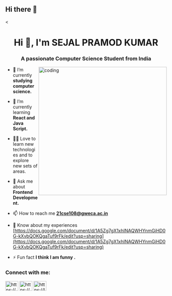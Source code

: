 ## Hi there 👋

<<h1 align="center">Hi 👋, I'm SEJAL PRAMOD KUMAR</h1>
<h3 align="center">A passionate Computer Science Student from India</h3>
<img align="right" alt ="coding" width="400" src="https://startcoding.co.in/wp-content/uploads/2021/12/coding-for-kids.gif">


- 🔭 I’m currently  **studying computer science.**

- 🌱 I’m currently learning **React and Java Script.**

- 👨‍💻 Love to learn new technologies and to explore new sets of areas.

- 💬 Ask me about **Frontend Development.**

- 📫 How to reach me **21cse108@gweca.ac.in**

- 📄 Know about my experiences [https://docs.google.com/document/d/1A5Zg7gX1xhINAQWHYnmGiHD0G-kXvbQOKQgaTuf9rFk/edit?usp=sharing](https://docs.google.com/document/d/1A5Zg7gX1xhINAQWHYnmGiHD0G-kXvbQOKQgaTuf9rFk/edit?usp=sharing)

- ⚡ Fun fact **I think I am funny .**

<h3 align="left">Connect with me:</h3>
<p align="left">
<a href="https://www.linkedin.com/in/sejal-pramod-kumar-991b8923a" target="blank"><img align="center" src="https://raw.githubusercontent.com/rahuldkjain/github-profile-readme-generator/master/src/images/icons/Social/linked-in-alt.svg" alt="https://www.linkedin.com/in/sejal-pramod-kumar-991b8923a" height="30" width="40" /></a>
<a href="https://www.hackerrank.com/profile/sejal_30042004" target="blank"><img align="center" src="https://raw.githubusercontent.com/rahuldkjain/github-profile-readme-generator/master/src/images/icons/Social/hackerrank.svg" alt="https://www.hackerrank.com/profile/sejal_30042004" height="30" width="40" /></a>
<a href="https://leetcode.com/u/SejalPK/" target="blank"><img align="center" src="https://raw.githubusercontent.com/rahuldkjain/github-profile-readme-generator/master/src/images/icons/Social/leet-code.svg" alt="https://leetcode.com/u/SejalPK/" height="30" width="40" /></a>
<!-- <a href="https://auth.geeksforgeeks.org/user/https://www.geeksforgeeks.org/user/11cse02/" target="blank"><img align="center" src="https://raw.githubusercontent.com/rahuldkjain/github-profile-readme-generator/master/src/images/icons/Social/geeks-for-geeks.svg" alt="https://www.geeksforgeeks.org/user/11cse02/" height="30" width="40" /></a>
</p>

<h3 align="left">Languages and Tools:</h3>
<p align="left"> <a href="https://getbootstrap.com" target="_blank" rel="noreferrer"> <img src="https://raw.githubusercontent.com/devicons/devicon/master/icons/bootstrap/bootstrap-plain-wordmark.svg" alt="bootstrap" width="40" height="40"/> </a> <a href="https://www.cprogramming.com/" target="_blank" rel="noreferrer"> <img src="https://raw.githubusercontent.com/devicons/devicon/master/icons/c/c-original.svg" alt="c" width="40" height="40"/> </a> <a href="https://www.w3schools.com/cpp/" target="_blank" rel="noreferrer"> <img src="https://raw.githubusercontent.com/devicons/devicon/master/icons/cplusplus/cplusplus-original.svg" alt="cplusplus" width="40" height="40"/> </a> <a href="https://www.w3schools.com/css/" target="_blank" rel="noreferrer"> <img src="https://raw.githubusercontent.com/devicons/devicon/master/icons/css3/css3-original-wordmark.svg" alt="css3" width="40" height="40"/> </a> <a href="https://www.w3.org/html/" target="_blank" rel="noreferrer"> <img src="https://raw.githubusercontent.com/devicons/devicon/master/icons/html5/html5-original-wordmark.svg" alt="html5" width="40" height="40"/> </a> <a href="https://developer.mozilla.org/en-US/docs/Web/JavaScript" target="_blank" rel="noreferrer"> <img src="https://raw.githubusercontent.com/devicons/devicon/master/icons/javascript/javascript-original.svg" alt="javascript" width="40" height="40"/> </a> <a href="https://www.mongodb.com/" target="_blank" rel="noreferrer"> <img src="https://raw.githubusercontent.com/devicons/devicon/master/icons/mongodb/mongodb-original-wordmark.svg" alt="mongodb" width="40" height="40"/> </a> <a href="https://www.mysql.com/" target="_blank" rel="noreferrer"> <img src="https://raw.githubusercontent.com/devicons/devicon/master/icons/mysql/mysql-original-wordmark.svg" alt="mysql" width="40" height="40"/> </a> <a href="https://nodejs.org" target="_blank" rel="noreferrer"> <img src="https://raw.githubusercontent.com/devicons/devicon/master/icons/nodejs/nodejs-original-wordmark.svg" alt="nodejs" width="40" height="40"/> </a> <a href="https://www.python.org" target="_blank" rel="noreferrer"> <img src="https://raw.githubusercontent.com/devicons/devicon/master/icons/python/python-original.svg" alt="python" width="40" height="40"/> </a> <a href="https://reactjs.org/" target="_blank" rel="noreferrer"> <img src="https://raw.githubusercontent.com/devicons/devicon/master/icons/react/react-original-wordmark.svg" alt="react" width="40" height="40"/> </a> </p>

<p><img align="left" src="https://github-readme-stats.vercel.app/api/top-langs?username=shrey-111&show_icons=true&locale=en&layout=compact" alt="shrey-111" /></p>

<p>&nbsp;<img align="center" src="https://github-readme-stats.vercel.app/api?username=shrey-111&show_icons=true&locale=en" alt="shrey-111" /></p>

<p><img align="center" src="https://github-readme-streak-stats.herokuapp.com/?user=shrey-111&" alt="shrey-111" /></p>

!--
**shrey-111/shrey-111** is a ✨ _special_ ✨ repository because its `README.md` (this file) appears on your GitHub profile.

Here are some ideas to get you started:

- 🔭 I’m currently working on ...
- 🌱 I’m currently learning ...
- 👯 I’m looking to collaborate on ...
- 🤔 I’m looking for help with ...
- 💬 Ask me about ...
- 📫 How to reach me: ...
- 😄 Pronouns: ...
- ⚡ Fun fact: ...
-->



## Hi there 👋 -->

<!--
**SejalPramodKumar/SejalPramodKumar** is a ✨ _special_ ✨ repository because its `README.md` (this file) appears on your GitHub profile.

Here are some ideas to get you started:

- 🔭 I’m currently working on ...
- 🌱 I’m currently learning ...
- 👯 I’m looking to collaborate on ...
- 🤔 I’m looking for help with ...
- 💬 Ask me about ...
- 📫 How to reach me: ...
- 😄 Pronouns: ...
- ⚡ Fun fact: ...
-->
